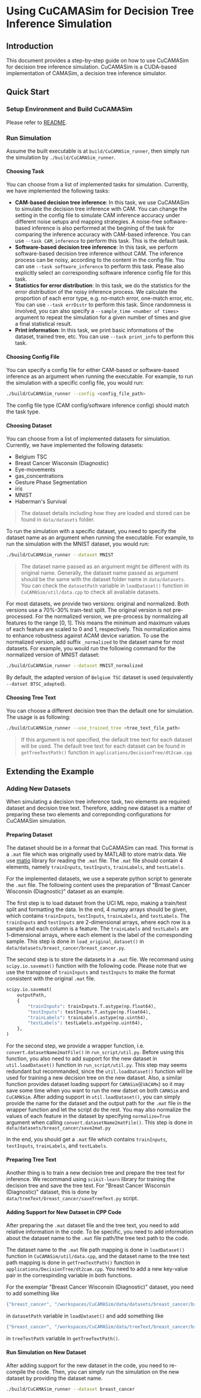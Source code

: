 # Using CuCAMASim for Decision Tree Inference Simulation

## Introduction

This document provides a step-by-step guide on how to use CuCAMASim for decision tree inference simulation. CuCAMASim is a CUDA-based implementation of CAMASim, a decision tree inference simulator.

## Quick Start

### Setup Environment and Build CuCAMASim
Please refer to [README](../readme.md).

### Run Simulation

Assume the built executable is at `build/CuCAMASim_runner`, then simply run the simulation by `./build/CuCAMASim_runner`.

#### Choosing Task
You can choose from a list of implemented tasks for simulation. Currently, we have implemented the following tasks:
- **CAM-based decision tree inference**: In this task, we use CuCAMASim to simulate the decision tree inference with CAM. You can change the setting in the config file to simulate CAM inference accuracy under different noise setups and mapping strategies. A noise-free software-based inference is also performed at the begining of the task for comparing the inference accuracy with CAM-based inference. You can use `--task CAM_inference` to perform this task. This is the default task.
- **Software-based decision tree inference**: In this task, we perform software-based decision tree inference without CAM. The inference process can be noisy, according to the content in the config file. You can use `--task software_inference` to perform this task. Please also explicitly select an corresponding software inference config file for this task.
- **Statistics for error distribution**: In this task, we do the statistics for the error distribution of the noisy inference process. We calculate the proportion of each error type, e.g. no-match error, one-match error, etc. You can use `--task errDistr` to perform this task. Since randomness is involved, you can also specify a `--sample_time <number of times>` argument to repeat the simulation for a given number of times and give a final statistical result.
- **Print information**: In this task, we print basic informations of the dataset, trained tree, etc. You can use `--task print_info` to perform this task.

#### Choosing Config File
You can specify a config file for either CAM-based or software-based inference as an argument when running the executable. For example, to run the simulation with a specific config file, you would run:
```bash
./build/CuCAMASim_runner --config <config_file_path>
```

The config file type (CAM config/software inference config) should match the task type.

#### Choosing Dataset
You can choose from a list of implemented datasets for simulation. Currently, we have implemented the following datasets:
- Belgium TSC
- Breast Cancer Wisconsin (Diagnostic)
- Eye-movements
- gas_concentrations
- Gesture Phase Segmentation
- iris
- MNIST
- Haberman's Survival

> The dataset details including how they are loaded and stored can be found in `data/datasets` folder.

To run the simulation with a specific dataset, you need to specify the dataset name as an argument when running the executable. For example, to run the simulation with the MNIST dataset, you would run:
```bash
./build/CuCAMASim_runner --dataset MNIST
```

> The dataset name passed as an argument might be different with its original name. Generally, the dataset name passed as argument should be the same with the dataset folder name in `data/datasets`. You can check the `datasetPath` variable in `loadDataset()` function in `CuCAMASim/util/data.cpp` to check all avaliable datasets.

For most datasets, we provide two versions: original and normalized. Both versions use a 70%-30% train-test split. The original version is not pre-processed. For the normalized version, we pre-process by normalizing all features to the range [0, 1]. This means the minimum and maximum values of each feature are scaled to 0 and 1, respectively. This normalization aims to enhance robustness against ACAM device variation. To use the normalized version, add suffix `_normalized` to the dataset name for most datasets. For example, you would run the following command for the normalized version of MNIST dataset:
```bash
./build/CuCAMASim_runner --dataset MNIST_normalized
```

By default, the adapted version of `Belgium TSC` dataset is used (equivalently `--datset BTSC_adapted`).

#### Choosing Tree Text
You can choose a different decision tree than the default one for simulation. The usage is as following:
```bash
./build/CuCAMASim_runner --use_trained_tree <tree_text_file_path>
```

> If this argument is not specified, the default tree text for each dataset will be used. The default tree text for each dataset can be found in `getTreeTextPath()` function in `applications/DecisionTree/dt2cam.cpp`

## Extending the Example
### Adding New Datasets
When simulating a decision tree inference task, two elements are required: dataset and decision tree text. Therefore, adding new dataset is a matter of preparing these two elements and correponding configurations for CuCAMASim simulation.

#### Preparing Dataset
The dataset should be in a format that CuCAMASim can read. This format is a `.mat` file which was originally used by MATLAB to store matrix data. We use [matio](https://github.com/tbeu/matio) library for reading the `.mat` file. The `.mat` file should contain 4 elements, namely `trainInputs`, `testInputs`, `trainLabels`, and `testLabels`.

For the implemented datasets, we use a seperate python script to generate the `.mat` file. The following content uses the preparation of "Breast Cancer Wisconsin (Diagnostic)" dataset as an example.

The first step is to load dataset from the UCI ML repo, making a train/test split and formatting the data. In the end, 4 numpy arrays should be given, which contains `trainInputs`, `testInputs`, `trainLabels`, and `testLabels`. The `trainInputs` and `testInputs` are 2-dimensional arrays, where each row is a sample and each column is a feature. The `trainLabels` and `testLabels` are 1-dimensional arrays, where each element is the label of the corresponding sample. This step is done in `load_original_dataset()` in `data/datasets/breast_cancer/breast_cancer.py`.

The second step is to store the datasets in a `.mat` file. We recommand using `scipy.io.savemat()` function with the following code. Please note that we use the transpose of `trainInputs` and `testInputs` to make the format consistent with the original `.mat` file. 
```py
scipy.io.savemat(
    outputPath,
    {
        "trainInputs": trainInputs.T.astype(np.float64),
        "testInputs": testInputs.T.astype(np.float64),
        "trainLabels": trainLabels.astype(np.uint64),
        "testLabels": testLabels.astype(np.uint64),
    },
)
```
For the second step, we provide a wrapper function, i.e. `convert.datasetName2matFile()` in `run_script/util.py`. Before using this function, you also need to add support for the new dataset in `util.loadDataset()` function in `run_script/util.py`. This step may seems redundant but recommanded, since the `util.loadDataset()` function will be used for training a new decision tree on the new dataset. Also, a similar function provides dataset loading support for `CAMASim`(`EVACAMx`) so it may save some time when you want to run the new datset on both `CAMASim` and `CuCAMASim`. After adding support in `util.loadDataset()`, you can simply provide the name for the dataset and the output path for the `.mat` file in the wrapper function and let the script do the rest. You may also normalize the values of each feature in the dataset by specifying `normalize=True` argument when calling `convert.datasetName2matFile()`. This step is done in `data/datasets/breast_cancer/save2mat.py`

In the end, you should get a `.mat` file which contains `trainInputs`, `testInputs`, `trainLabels`, and `testLabels`.

#### Preparing Tree Text
Another thing is to train a new decision tree and prepare the tree text for inference. We recommand using `scikit-learn` library for training the decision tree and save the tree text. For "Breast Cancer Wisconsin (Diagnostic)" dataset, this is done by `data/treeText/breast_cancer/saveTreeText.py` script.

#### Adding Support for New Dataset in CPP Code
After preparing the `.mat` dataset file and the tree text, you need to add relative information in the code. To be specific, you need to add information about the dataset name to the `.mat` file path/the tree text path to the code.

The dataset name to the `.mat` file path mapping is done in `loadDataset()` function in `CuCAMASim/util/data.cpp`, and the dataset name to the tree text path mapping is done in `getTreeTextPath()` function in `applications/DecisionTree/dt2cam.cpp`. You need to add a new key-value pair in the correspinding variable in both functions.

For the exemplar "Breast Cancer Wisconsin (Diagnostic)" dataset, you need to add something like
```cpp
{"breast_cancer", "/workspaces/CuCAMASim/data/datasets/breast_cancer/breast_cancer.mat"}
```
in `datasetPath` variable in `loadDataset()` and add something like
```cpp
{"breast_cancer", "/workspaces/CuCAMASim/data/treeText/breast_cancer/breast_cancer.txt"}
```
in `treeTextPath` variable in `getTreeTextPath()`.

#### Run Simulation on New Dataset

After adding support for the new dataset in the code, you need to re-compile the code. Then, you can simply run the simulation on the new dataset by providing the dataset name.

```bash
./build/CuCAMASim_runner --dataset breast_cancer
```